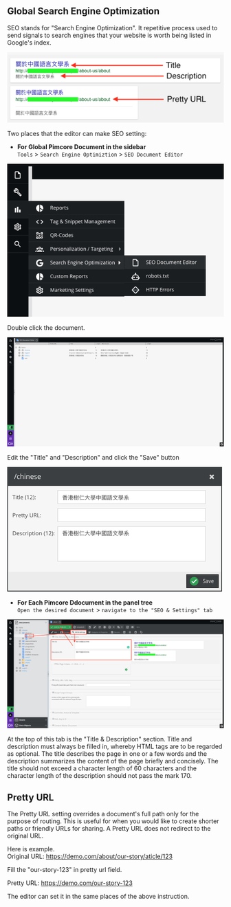 ## Global Search Engine Optimization

SEO stands for "Search Engine Optimization". It repetitive process used to send signals to search engines that your website is worth being listed in Google's index.

![](images/b12.1.png)

Two places that the editor can make SEO setting:

- **For Global Pimcore Document in the sidebar**  
`Tools` > `Search Engine Optimiztion` > `SEO Document Editor`

![](images/b10.png)

Double click the document.

![](images/b11.png)

Edit the "Title" and "Description" and click the "Save" button

![](images/b12.png)

- **For Each Pimcore Ddocument in the panel tree**   
`Open the desired document` > `navigate to the "SEO & Settings" tab`

![](images/b12.2.png)

At the top of this tab is the "Title & Description" section. Title and description must always be filled in, whereby HTML tags are to be regarded as optional. The title describes the page in one or a few words and the description summarizes the content of the page briefly and concisely. The title should not exceed a character length of 60 characters and the character length of the description should not pass the mark 170.

## Pretty URL

The Pretty URL setting overrides a document's full path only for the purpose of routing. This is useful for when you would like to create shorter paths or friendly URLs for sharing. A Pretty URL does not redirect to the original URL.

Here is example.  
Original URL: https://demo.com/about/our-story/aticle/123

Fill the "our-story-123" in pretty url field.

Pretty URL: https://demo.com/our-story-123

The editor can set it in the same places of the above instruction.